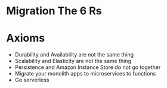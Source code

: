 # Migration The 6 Rs

# Axioms
* Durability and Availability are not the same thing
* Scalability and Elasticity are not the same thing
* Persistence and Amazon Instance Store do not go together
* Migrate your monolith apps to microservices to functions
* Go serverless
